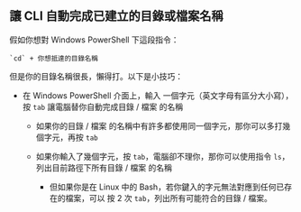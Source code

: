 ## 讓 CLI 自動完成已建立的目錄或檔案名稱

假如你想對 Windows PowerShell 下這段指令：

```
`cd` + 你想抵達的目錄名稱
```

但是你的目錄名稱很長，懶得打。以下是小技巧：

* 在 Windows PowerShell 介面上，輸入 一個字元（英文字母有區分大小寫），按 `tab` 讓電腦替你自動完成目錄 / 檔案 的名稱

  * 如果你的目錄 / 檔案 的名稱中有許多都使用同一個字元，那你可以多打幾個字元，再按 `tab`
  * 如果你輸入了幾個字元，按 `tab`，電腦卻不理你，那你可以使用指令 `ls`，列出目前路徑下所有目錄 / 檔案 的名稱   

    * 但如果你是在 Linux 中的 Bash，若你鍵入的字元無法對應到任何已存在的檔案，可以 按 2 次  `tab`，列出所有可能符合的目錄 / 檔案。